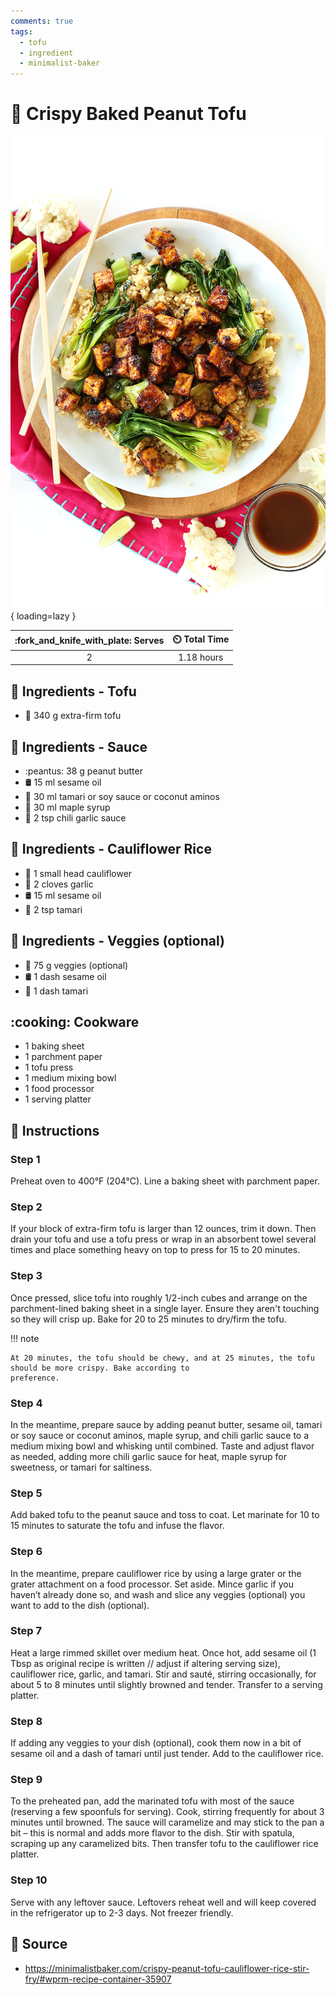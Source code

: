 ```yaml
---
comments: true
tags:
  - tofu
  - ingredient
  - minimalist-baker
---
```

# :peanuts: Crispy Baked Peanut Tofu

![Crispy Baked Peanut Tofu](../../assets/images/crispy-baked-peanut-tofu.jpg){ loading=lazy }

| :fork_and_knife_with_plate: Serves | :timer_clock: Total Time |
|:----------------------------------:|:-----------------------: |
| 2 | 1.18 hours |

## :salt: Ingredients - Tofu

- :butter: 340 g extra-firm tofu

## :salt: Ingredients - Sauce

- :peantus: 38 g peanut butter
- :oil_drum: 15 ml sesame oil
- :sake: 30 ml tamari or soy sauce or coconut aminos
- :maple_leaf: 30 ml maple syrup
- :garlic: 2 tsp chili garlic sauce

## :salt: Ingredients - Cauliflower Rice

- :broccoli: 1 small head cauliflower
- :garlic: 2 cloves garlic
- :oil_drum: 15 ml sesame oil
- :sake: 2 tsp tamari

## :salt: Ingredients - Veggies (optional)

- :leafy_green: 75 g veggies (optional)
- :oil_drum: 1 dash sesame oil
- :sake: 1 dash tamari

## :cooking: Cookware

- 1 baking sheet
- 1 parchment paper
- 1 tofu press
- 1 medium mixing bowl
- 1 food processor
- 1 serving platter

## :pencil: Instructions

### Step 1

Preheat oven to 400°F (204°C). Line a baking sheet with parchment paper.

### Step 2

If your block of extra-firm tofu is larger than 12 ounces, trim it down. Then drain your tofu and use a tofu press or
wrap in an absorbent towel several times and place something heavy on top to press for 15 to 20 minutes.

### Step 3

Once pressed, slice tofu into roughly 1/2-inch cubes and arrange on the parchment-lined baking sheet in a single layer.
Ensure they aren't touching so they will crisp up. Bake for 20 to 25 minutes to dry/firm the tofu.

!!! note

    At 20 minutes, the tofu should be chewy, and at 25 minutes, the tofu should be more crispy. Bake according to
    preference.

### Step 4

In the meantime, prepare sauce by adding peanut butter, sesame oil, tamari or soy sauce or coconut aminos, maple syrup,
and chili garlic sauce to a medium mixing bowl and whisking until combined. Taste and adjust flavor as needed, adding
more chili garlic sauce for heat, maple syrup for sweetness, or tamari for saltiness.

### Step 5

Add baked tofu to the peanut sauce and toss to coat. Let marinate for 10 to 15 minutes to saturate the tofu and infuse
the flavor.

### Step 6

In the meantime, prepare cauliflower rice by using a large grater or the grater attachment on a food processor. Set
aside. Mince garlic if you haven’t already done so, and wash and slice any veggies (optional) you want to add to the
dish (optional).

### Step 7

Heat a large rimmed skillet over medium heat. Once hot, add sesame oil (1 Tbsp as original recipe is written // adjust
if altering serving size), cauliflower rice, garlic, and tamari. Stir and sauté, stirring occasionally, for about 5 to
8 minutes until slightly browned and tender. Transfer to a serving platter.

### Step 8

If adding any veggies to your dish (optional), cook them now in a bit of sesame oil and a dash of tamari until just
tender. Add to the cauliflower rice.

### Step 9

To the preheated pan, add the marinated tofu with most of the sauce (reserving a few spoonfuls for serving). Cook,
stirring frequently for about 3 minutes until browned. The sauce will caramelize and may stick to the pan a bit – this
is normal and adds more flavor to the dish. Stir with spatula, scraping up any caramelized bits. Then transfer tofu to
the cauliflower rice platter.

### Step 10

Serve with any leftover sauce. Leftovers reheat well and will keep covered in the refrigerator up to 2-3 days. Not
freezer friendly.

## :link: Source

- <https://minimalistbaker.com/crispy-peanut-tofu-cauliflower-rice-stir-fry/#wprm-recipe-container-35907>
